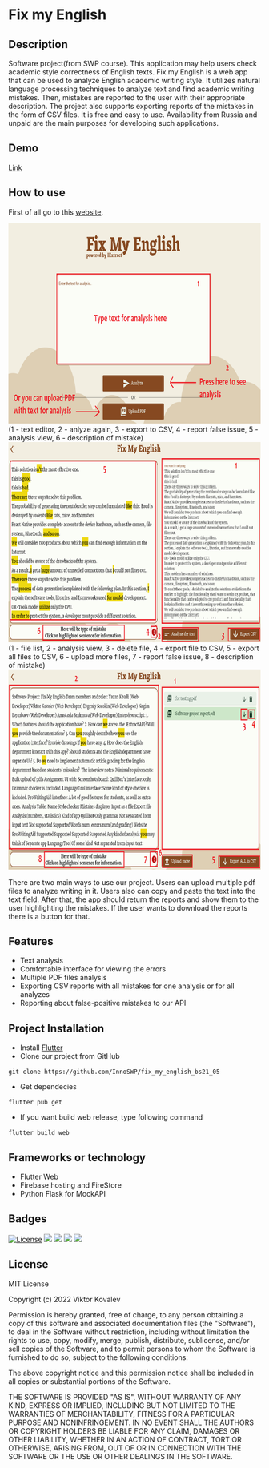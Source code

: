 # Fix my English

## Description

Software project(from SWP course). This application may help users check academic style correctness of English texts.
Fix my English is a web app that can be used to analyze English academic writing style. It utilizes natural language processing techniques to analyze text and find academic writing mistakes. Then, mistakes are reported to the user with their appropriate description. The project also supports exporting reports of the mistakes in the form of CSV files. It is free and easy to use. Availability from Russia and unpaid are the main purposes for developing such applications.

## Demo
[Link](https://fix-my-english-43ee2.web.app/)

## How to use
First of all go to this [website](https://fix-my-english-43ee2.web.app/).

<img src="./screenshots/cadr1.png" width="700" height="400">
(1 - text editor, 2 - anlyze again, 3 - export to CSV, 4 - report false issue, 5 - analysis view, 6 - description of mistake)
<img src="./screenshots/cadr2.png" width="700" height="400">
(1 - file list, 2 - analysis view, 3 - delete file, 4 - export file to CSV, 5 - export all files to CSV, 6 - upload more files, 7 - report false issue, 8 - description of mistake)
<img src="./screenshots/cadr3.png" width="700" height="400">

There are two main ways to use our project. Users can upload multiple pdf files to analyze writing in it. Users also can copy and paste the text into the text field. After that, the app should return the reports and show them to the user highlighting the mistakes. If the user wants to download the reports there is a button for that.


## Features

- Text analysis
- Comfortable interface for viewing the errors
- Multiple PDF files analysis
- Exporting CSV reports with all mistakes for one analysis or for all analyzes
- Reporting about false-positive mistakes to our API

## Project Installation

- Install [Flutter](https://docs.flutter.dev/get-started/install)
- Clone our project from GitHub
```console
git clone https://github.com/InnoSWP/fix_my_english_bs21_05
```
- Get dependecies
```console
flutter pub get
```
- If you want build web release, type following command
```console
flutter build web
```

## Frameworks or technology

- Flutter Web
- Firebase hosting and FireStore
- Python Flask for MockAPI

## Badges

[![License](https://poser.pugx.org/ali-irawan/xtra/license.svg)](https://poser.pugx.org/ali-irawan/xtra/license.svg)
[![](https://img.shields.io/github/checks-status/InnoSWP/fix_my_english_bs21_05/master)](https://img.shields.io/github/checks-status/InnoSWP/fix_my_english_bs21_05/master)
![](https://img.shields.io/badge/build-passing-brightgreen)
![](https://img.shields.io/badge/tests-passing-brightgreen)
![](https://img.shields.io/badge/MoofiyAPI-not%20responding-red)


## License

MIT License

Copyright (c) 2022 Viktor Kovalev

Permission is hereby granted, free of charge, to any person obtaining a copy
of this software and associated documentation files (the "Software"), to deal
in the Software without restriction, including without limitation the rights
to use, copy, modify, merge, publish, distribute, sublicense, and/or sell
copies of the Software, and to permit persons to whom the Software is
furnished to do so, subject to the following conditions:

The above copyright notice and this permission notice shall be included in all
copies or substantial portions of the Software.

THE SOFTWARE IS PROVIDED "AS IS", WITHOUT WARRANTY OF ANY KIND, EXPRESS OR
IMPLIED, INCLUDING BUT NOT LIMITED TO THE WARRANTIES OF MERCHANTABILITY,
FITNESS FOR A PARTICULAR PURPOSE AND NONINFRINGEMENT. IN NO EVENT SHALL THE
AUTHORS OR COPYRIGHT HOLDERS BE LIABLE FOR ANY CLAIM, DAMAGES OR OTHER
LIABILITY, WHETHER IN AN ACTION OF CONTRACT, TORT OR OTHERWISE, ARISING FROM,
OUT OF OR IN CONNECTION WITH THE SOFTWARE OR THE USE OR OTHER DEALINGS IN THE
SOFTWARE.

